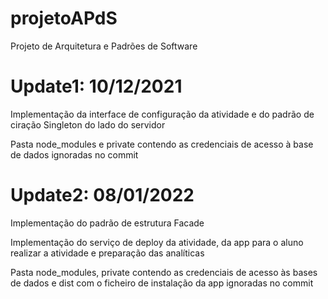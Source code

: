 # projetoAPdS
Projeto de Arquitetura e Padrões de Software

# Update1: 10/12/2021

Implementação da interface de configuração da atividade e do padrão de ciração Singleton do lado do servidor

Pasta node_modules e private contendo as credenciais de acesso à base de dados ignoradas no commit

# Update2: 08/01/2022

Implementação do padrão de estrutura Facade

Implementação do serviço de deploy da atividade, da app para o aluno realizar a atividade e preparação das analíticas

Pasta node_modules, private contendo as credenciais de acesso às bases de dados e dist com o ficheiro de instalação da app ignoradas no commit
